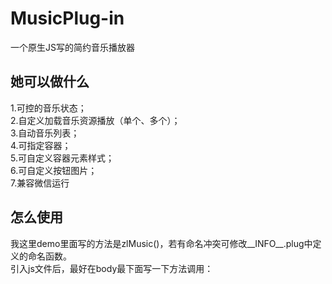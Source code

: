 # MusicPlug-in
一个原生JS写的简约音乐播放器

## 她可以做什么
  1.可控的音乐状态；<br>
  2.自定义加载音乐资源播放（单个、多个）；<br>
  3.自动音乐列表；<br>
  4.可指定容器；<br>
  5.可自定义容器元素样式；<br>
  6.可自定义按钮图片；<br>
  7.兼容微信运行
  
## 怎么使用
  我这里demo里面写的方法是zlMusic()，若有命名冲突可修改__INFO__.plug中定义的命名函数。<br>
  引入js文件后，最好在body最下面写一下方法调用：<br>
　　<script><br>
　　　　zlMusic({<br>
　　　　　　　　audioUrl: [     //音乐资源，多首歌曲请用数组传入<br>
　　　　　　　　　　　　{ title: "Marnoon - Maps", source: "music/Maps.mp3" },<br>
　　　　　　　　　　　　{ title: "Marnoon - Sugar", source: "music/Sugar.mp3" }<br>
　　　　　　　　　　],<br>
　　　　　　　　//audioUrl: "music/Sugar.mp3" ,  　 //单首请直接传入音乐资源地址<br>
　　　　　　　　nodeID: "",      //插入的节点id<br>
　　　　　　　　boxStyle: "",     //播放器外层box的样式<br>
　　　　　　　　buttonSrc: "",    //按钮的资源地址（图片高宽比为2:1，上为暂停，下为播放，我这里直接把默认图标转换成base64位）<br>
　　　　});<br>
　　</script>
